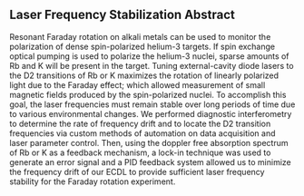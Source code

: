 ## Laser Frequency Stabilization Abstract

Resonant Faraday rotation on alkali metals can be used to monitor the polarization of dense spin-polarized helium-3 targets. If spin exchange optical pumping is used to polarize the helium-3 nuclei, sparse amounts of Rb and K will be present in the target. Tuning external-cavity diode lasers to the D2 transitions of Rb or K maximizes the rotation of linearly polarized light due to the Faraday effect; which allowed measurement of small magnetic fields produced by the spin-polarized nuclei. To accomplish this goal, the laser frequencies must remain stable over long periods of time due to various environmental changes. We performed diagnostic interferometry to determine the rate of frequency drift and to locate the D2 transition frequencies via custom methods of automation on data acquisition and laser parameter control. Then, using the doppler free absorption spectrum of Rb or K as a feedback mechanism, a lock-in technique was used to generate an error signal and a PID feedback system allowed us to minimize the frequency drift of our ECDL to provide sufficient laser frequency stability for the Faraday rotation experiment.